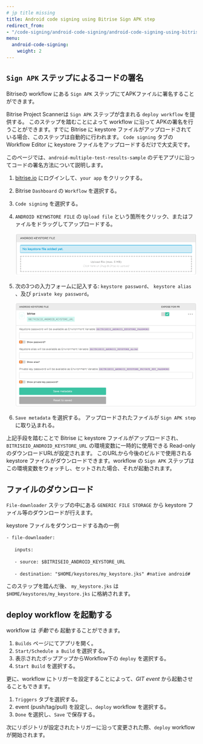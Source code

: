```yaml
---
# jp title missing
title: Android code signing using Bitrise Sign APK step
redirect_from:
- "/code-signing/android-code-signing/android-code-signing-using-bitrise-sign-APK-step/"
menu:
  android-code-signing:
    weight: 2
---
```

## `Sign APK` ステップによるコードの署名

Bitriseの workflow にある `Sign APK` ステップにてAPKファイルに署名することができます。

Bitrise Project Scannerは `Sign APK` ステップが含まれる `deploy workflow` を提供する。 このステップを踏むことによって workflow に沿って APKの署名を行うことができます。すでに Bitrise に keystore ファイルがアップロードされている場合、このステップは自動的に行われます。 `Code signing` タブの Workflow Editor に keystore ファイルをアップロードするだけで大丈夫です。

このページでは、`android-multiple-test-results-sample` のデモアプリに沿ってコードの署名方法について説明します。

1. [bitrise.io](https://www.bitrise.io/) にログインして、`your app` をクリックする。
2. Bitrise `Dashboard` の `Workflow` を選択する。
3. `Code signing` を選択する。
4. `ANDROID KEYWSTORE FILE` の `Upload file` という箇所をクリック、またはファイルをドラッグしてアップロードする。

   ![Screenshot](/img/android-code-signing/upload-file.png)
5. 次の3つの入力フォームに記入する: `keystore password`、 `keystore alias` 、及び `private key password`。

   ![Screenshot](/img/android-code-signing/three-fields.png)
6. `Save metadata` を選択する。
   アップロードされたファイルが `Sign APK step` に取り込まれる。

上記手段を踏むことで Bitrise に keystore ファイルがアップロードされ、`BITRISEIO_ANDROID_KEYSTORE_URL` の環境変数に一時的に使用できる Read-only のダウンロードURLが設定されます。 このURLから今後のビルドで使用される keystore ファイルがダウンロードできます。workflow の `Sign APK` ステップはこの環境変数をウォッチし、セットされた場合、それが起動されます。

## ファイルのダウンロード

`File-downloader` ステップの中にある `GENERIC FILE STORAGE` から keystore ファイル等のダウンロードが行えます。

keystore ファイルをダウンロードする為の一例


```
- file-downloader:

   inputs:

   - source: $BITRISEIO_ANDROID_KEYSTORE_URL

   - destination: "$HOME/keystores/my_keystore.jks" #native android#

```

このステップを踏んだ後、 `my_keystore.jks` は `$HOME/keystores/my_keystore.jks` に格納されます。

## deploy workflow を起動する

workflow は _手動でも_ 起動することができます。

1. `Builds` ページにてアプリを開く。
2. `Start/Schedule a Build` を選択する。
3. 表示されたポップアップからWorkflow下の `deploy` を選択する。
4. `Start Build` を選択する。

更に、workflow にトリガーを設定することによって、_GIT event_ から起動させることもできます。

1. `Triggers` タブを選択する。
2. event (push/tag/pull) を設定し、`deploy` workflow を選択する。
3. `Done` を選択し、`Save` で保存する。

次にリポジトリが設定されたトリガーに沿って変更された際、`deploy` workflow が開始されます。